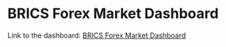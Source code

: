 # BRICS Forex Market Dashboard

Link to the dashboard: [BRICS Forex Market Dashboard](bkt92-brics-dashboard-overview-7gvs4p.streamlitapp.com)
